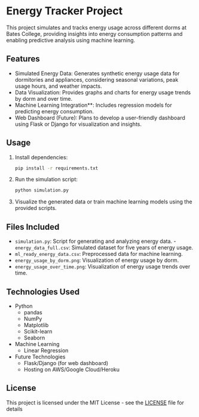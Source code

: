 # Energy Tracker Project

This project simulates and tracks energy usage across different dorms at Bates College, providing insights into energy consumption patterns and enabling predictive analysis using machine learning.

## Features
- Simulated Energy Data: Generates synthetic energy usage data for dormitories and appliances, considering seasonal variations, peak usage hours, and weather impacts.
- Data Visualization: Provides graphs and charts for energy usage trends by dorm and over time.
- Machine Learning Integration**: Includes regression models for predicting energy consumption.
- Web Dashboard (Future): Plans to develop a user-friendly dashboard using Flask or Django for visualization and insights.

## Usage
1. Install dependencies:
    ```bash
    pip install -r requirements.txt
    ```
2. Run the simulation script:
    ```bash
    python simulation.py
    ```
3. Visualize the generated data or train machine learning models using the provided scripts.

## Files Included
- `simulation.py`: Script for generating and analyzing energy data.
-`energy_data_full.csv`: Simulated dataset for five years of energy usage.
- `ml_ready_energy_data.csv`: Preprocessed data for machine learning.
- `energy_usage_by_dorm.png`: Visualization of energy usage by dorm.
- `energy_usage_over_time.png`: Visualization of energy usage trends over time.

## Technologies Used
- Python
  - pandas
  - NumPy
  - Matplotlib
  - Scikit-learn
  - Seaborn
- Machine Learning
  - Linear Regression
- Future Technologies
  - Flask/Django (for web dashboard)
  - Hosting on AWS/Google Cloud/Heroku

## License
This project is licensed under the MIT License - see the [LICENSE](LICENSE) file for details
